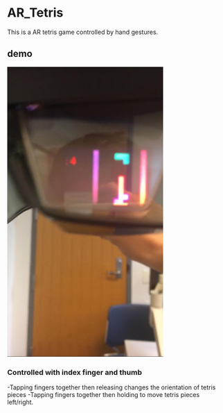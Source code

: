 # AR_Tetris
This is a AR tetris game controlled by hand gestures.

## demo
<img src="demo/ar.png" height="668" width="360">


### Controlled with index finger and thumb
-Tapping fingers together then releasing changes the orientation of tetris pieces
-Tapping fingers together then holding to move tetris pieces left/right.
